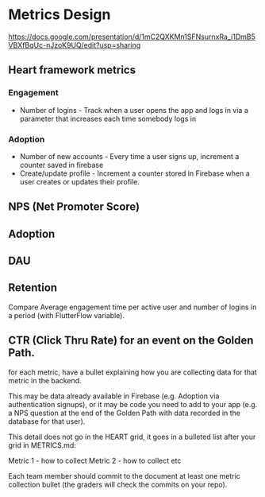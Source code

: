 # Metrics Design

https://docs.google.com/presentation/d/1mC2QXKMn1SFNsurnxRa_i1DmB5VBXfBqUc-nJzoK9UQ/edit?usp=sharing

## Heart framework metrics

### Engagement

* Number of logins - Track when a user opens the app and logs in via a parameter that increases each time somebody logs in

### Adoption

* Number of new accounts - Every time a user signs up, increment a counter saved in firebase
* Create/update profile - Increment a counter stored in Firebase when a user creates or updates their profile.










## NPS (Net Promoter Score)

## Adoption

## DAU

## Retention 
Compare Average engagement time per active user and number of logins in a period (with FlutterFlow variable).

## CTR (Click Thru Rate) for an event on the Golden Path. 

 for each metric, have a bullet explaining how you are collecting data for that metric in the backend. 
 
 This may be data already available in Firebase (e.g. Adoption via authentication signups), 
 or it may be code you need to add to your app (e.g. a NPS question at the end of the Golden Path 
 with data recorded in the database for that user). 
 
 This detail does not go in the HEART grid, it goes in a bulleted list after your grid in METRICS.md:

Metric 1 - how to collect
Metric 2 - how to collect
etc

Each team member should commit to the document at least one metric collection bullet (the graders will check the commits on your repo).
